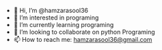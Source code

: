 - 👋 Hi, I’m @hamzarasool36
- 👀 I’m interested in programing
- 🌱 I’m currently learning programing
- 💞️ I’m looking to collaborate on python Programing
- 📫 How to reach me: hamzarasool36@gmail.com

<!---
hamzarasool36/hamzarasool36 is a ✨ special ✨ repository because its `README.md` (this file) appears on your GitHub profile.
You can click the Preview link to take a look at your changes.
--->
